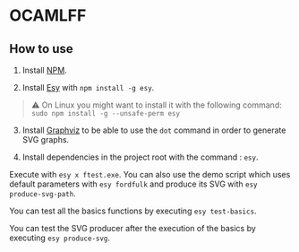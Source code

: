 # OCAMLFF

## How to use

1) Install [NPM](https://nodejs.org/en/download/).

2) Install [Esy](https://esy.sh/) with `npm install -g esy`.

> :warning: On Linux you might want to install it with the following command: `sudo npm install -g --unsafe-perm esy`

3) Install [Graphviz](http://www.graphviz.org/download/) to be able to use the `dot` command in order to generate SVG graphs.

4) Install dependencies in the project root with the command : `esy`.

Execute with `esy x ftest.exe`. You can also use the demo script which uses default parameters with `esy fordfulk` and produce its SVG with `esy produce-svg-path`.

You can test all the basics functions by executing `esy test-basics`.

You can test the SVG producer after the execution of the basics by executing `esy produce-svg`.